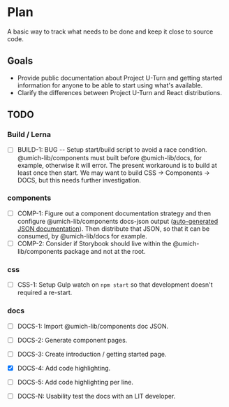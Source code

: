 # Plan

A basic way to track what needs to be done and keep it close to source code.

## Goals

- Provide public documentation about Project U-Turn and getting started information for anyone to be able to start using what's available.
- Clarify the differences between Project U-Turn and React distributions.

## TODO

### Build / Lerna

- [ ] BUILD-1: BUG -- Setup start/build script to avoid a race condition. @umich-lib/components must built before @umich-lib/docs, for example, otherwise it will error. The present workaround is to build at least once then start. We may want to build CSS -> Components -> DOCS, but this needs further investigation.

### components

- [ ] COMP-1: Figure out a component documentation strategy and then configure @umich-lib/components docs-json output ([auto-generated JSON documentation](https://stenciljs.com/docs/docs-json)). Then distribute that JSON, so that it can be consumed, by @umich-lib/docs for example.
- [ ] COMP-2: Consider if Storybook should live within the @umich-lib/components package and not at the root.

### css

- [ ] CSS-1: Setup Gulp watch on `npm start` so that development doesn't required a re-start.

### docs

- [ ] DOCS-1: Import @umich-lib/components doc JSON.
- [ ] DOCS-2: Generate component pages.
- [ ] DOCS-3: Create introduction / getting started page.
- [x] DOCS-4: Add code highlighting.
- [ ] DOCS-5: Add code highlighting per line.

- [ ] DOCS-N: Usability test the docs with an LIT developer.
